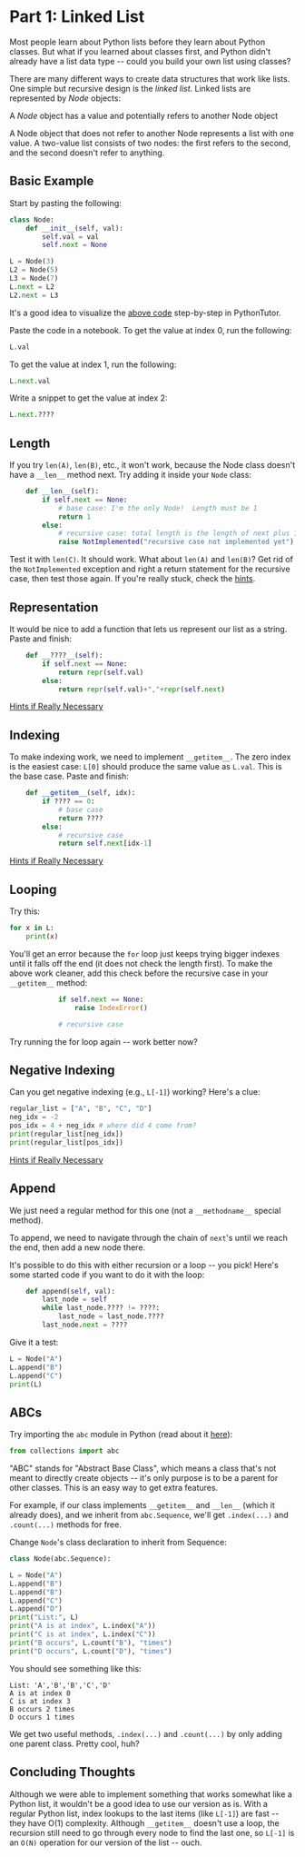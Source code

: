 # Part 1: Linked List

Most people learn about Python lists before they learn about Python
classes.  But what if you learned about classes first, and Python
didn't already have a list data type -- could you build your own list
using classes?

There are many different ways to create data structures that work like
lists.  One simple but recursive design is the *linked list*.  Linked
lists are represented by *Node* objects:

A *Node* object has a value and potentially refers to another Node object

A Node object that does not refer to another Node represents a list
with one value.  A two-value list consists of two nodes: the first
refers to the second, and the second doesn't refer to anything.

## Basic Example

Start by pasting the following:

```python
class Node:
    def __init__(self, val):
        self.val = val
        self.next = None

L = Node(3)
L2 = Node(5)
L3 = Node(7)
L.next = L2
L2.next = L3
```

It's a good idea to visualize the [above code](http://pythontutor.com/live.html#code=class%20Node%3A%0A%20%20%20%20def%20__init__%28self,%20val%29%3A%0A%20%20%20%20%20%20%20%20self.val%20%3D%20val%0A%20%20%20%20%20%20%20%20self.next%20%3D%20None%0A%0AL%20%3D%20Node%283%29%0AL2%20%3D%20Node%285%29%0AL3%20%3D%20Node%287%29%0AL.next%20%3D%20L2%0AL2.next%20%3D%20L3&cumulative=false&curInstr=18&heapPrimitives=nevernest&mode=display&origin=opt-live.js&py=3&rawInputLstJSON=%5B%5D&textReferences=false) step-by-step in PythonTutor.

Paste the code in a notebook.  To get the value at index 0, run the following:

```python
L.val
```

To get the value at index 1, run the following:

```python
L.next.val
```

Write a snippet to get the value at index 2:

```python
L.next.????
```

## Length

If you try `len(A)`, `len(B)`, etc., it won't work, because the Node
class doesn't have a `__len__` method next.  Try adding it inside your `Node` class:

```python
    def __len__(self):
        if self.next == None:
            # base case: I'm the only Node!  Length must be 1
            return 1
        else:
            # recursive case: total length is the length of next plus 1
            raise NotImplemented("recursive case not implemented yet")
```

Test it with `len(C)`.  It should work.  What about `len(A)` and
`len(B)`?  Get rid of the `NotImplemented` exception and right a
return statement for the recursive case, then test those again.
If you're really stuck, check the [hints](part1-hint.md#length).

## Representation

It would be nice to add a function that lets us represent our list as
a string.  Paste and finish:

```python
    def __????__(self):
        if self.next == None:
            return repr(self.val)
        else:
            return repr(self.val)+","+repr(self.next)
```

[Hints if Really Necessary](part1-hint.md#representation)

## Indexing

To make indexing work, we need to implement `__getitem__`.  The zero
index is the easiest case: `L[0]` should produce the same value as
`L.val`.  This is the base case.  Paste and finish:

```python
    def __getitem__(self, idx):
        if ???? == 0:
            # base case
            return ????
        else:
            # recursive case
            return self.next[idx-1]
```

[Hints if Really Necessary](part1-hint.md#indexing)

## Looping

Try this:

```python
for x in L:
    print(x)
```

You'll get an error because the `for` loop just keeps trying bigger
indexes until it falls off the end (it does not check the length
first).  To make the above work cleaner, add this check before the
recursive case in your `__getitem__` method:

```python
            if self.next == None:
                raise IndexError()

            # recursive case
```

Try running the for loop again -- work better now?

## Negative Indexing

Can you get negative indexing (e.g., `L[-1]`) working?  Here's a clue:

```python
regular_list = ["A", "B", "C", "D"]
neg_idx = -2
pos_idx = 4 + neg_idx # where did 4 come from?
print(regular_list[neg_idx])
print(regular_list[pos_idx])
```

[Hints if Really Necessary](part1-hint.md#negative-indexing)

## Append

We just need a regular method for this one (not a `__methodname__`
special method).

To append, we need to navigate through the chain of `next`'s until we
reach the end, then add a new node there.

It's possible to do this with either recursion or a loop -- you pick!
Here's some started code if you want to do it with the loop:

```python
    def append(self, val):
        last_node = self
        while last_node.???? != ????:
            last_node = last_node.????
        last_node.next = ????
```

Give it a test:

```python
L = Node("A")
L.append("B")
L.append("C")
print(L)
```

## ABCs

Try importing the `abc` module in Python (read about it [here](https://docs.python.org/3/library/collections.abc.html#collections-abstract-base-classes)):

```python
from collections import abc
```

"ABC" stands for "Abstract Base Class", which means a class that's not
meant to directly create objects -- it's only purpose is to be a
parent for other classes.  This is an easy way to get extra features.

For example, if our class implements `__getitem__` and `__len__`
(which it already does), and we inherit from `abc.Sequence`, we'll get
`.index(...)` and `.count(...)` methods for free.

Change `Node`'s class declaration to inherit from Sequence:

```python
class Node(abc.Sequence):
```

```python
L = Node("A")
L.append("B")
L.append("B")
L.append("C")
L.append("D")
print("List:", L)
print("A is at index", L.index("A"))
print("C is at index", L.index("C"))
print("B occurs", L.count("B"), "times")
print("D occurs", L.count("D"), "times")
```

You should see something like this:

```
List: 'A','B','B','C','D'
A is at index 0
C is at index 3
B occurs 2 times
D occurs 1 times
```

We get two useful methods, `.index(...)` and `.count(...)` by only
adding one parent class.  Pretty cool, huh?

## Concluding Thoughts

Although we were able to implement something that works somewhat like
a Python list, it wouldn't be a good idea to use our version as is.
With a regular Python list, index lookups to the last items (like
`L[-1]`) are fast -- they have O(1) complexity.  Although
`__getitem__` doesn't use a loop, the recursion still need to go
through every node to find the last one, so `L[-1]` is an `O(N)`
operation for our version of the list -- ouch.

